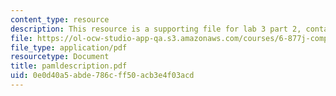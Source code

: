 ```yaml
---
content_type: resource
description: This resource is a supporting file for lab 3 part 2, contains PAML description.
file: https://ol-ocw-studio-app-qa.s3.amazonaws.com/courses/6-877j-computational-evolutionary-biology-fall-2005/0e0d40a5abde786cff50acb3e4f03acd_pamldescription.pdf
file_type: application/pdf
resourcetype: Document
title: pamldescription.pdf
uid: 0e0d40a5-abde-786c-ff50-acb3e4f03acd
---
```

